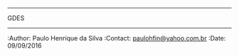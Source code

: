 
*****************************************************************************
 GDES
*****************************************************************************

:Author: Paulo Henrique da Silva
:Contact: paulohfin@yahoo.com.br
:Date: 09/09/2016

